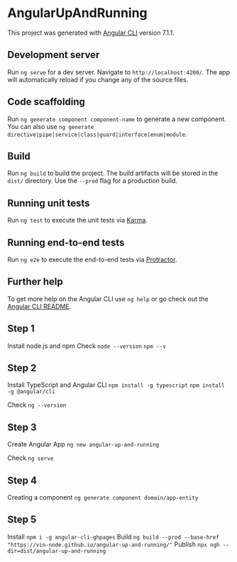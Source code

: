 # AngularUpAndRunning

This project was generated with [Angular CLI](https://github.com/angular/angular-cli) version 7.1.1.

## Development server

Run `ng serve` for a dev server. Navigate to `http://localhost:4200/`. The app will automatically reload if you change any of the source files.

## Code scaffolding

Run `ng generate component component-name` to generate a new component. You can also use `ng generate directive|pipe|service|class|guard|interface|enum|module`.

## Build

Run `ng build` to build the project. The build artifacts will be stored in the `dist/` directory. Use the `--prod` flag for a production build.

## Running unit tests

Run `ng test` to execute the unit tests via [Karma](https://karma-runner.github.io).

## Running end-to-end tests

Run `ng e2e` to execute the end-to-end tests via [Protractor](http://www.protractortest.org/).

## Further help

To get more help on the Angular CLI use `ng help` or go check out the [Angular CLI README](https://github.com/angular/angular-cli/blob/master/README.md).

## Step 1
Install node.js and npm
Check
`node --version`
`npm --v`

## Step 2
Install TypeScript and Angular CLI
`npm install -g typescript`
`npm install -g @angular/cli`

Check
`ng --version`

## Step 3
Create Angular App
`ng new angular-up-and-running`

Check
`ng serve`

## Step 4
Creating a component
`ng generate component domain/app-entity`

## Step 5
Install `npm i -g angular-cli-ghpages`
Build `ng build --prod --base-href "https://vin-node.github.io/angular-up-and-running/"`
Publish `npx ngh --dir=dist/angular-up-and-running`





